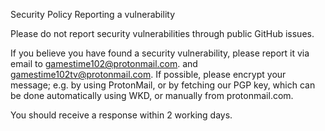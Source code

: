 Security Policy
Reporting a vulnerability

Please do not report security vulnerabilities through public GitHub issues.

If you believe you have found a security vulnerability, please report it via email to gamestime102@protonmail.com. and gamestime102tv@protonmail.com. If possible, please encrypt your message; e.g. by using ProtonMail, or by fetching our PGP key, which can be done automatically using WKD, or manually from protonmail.com.

You should receive a response within 2 working days.
